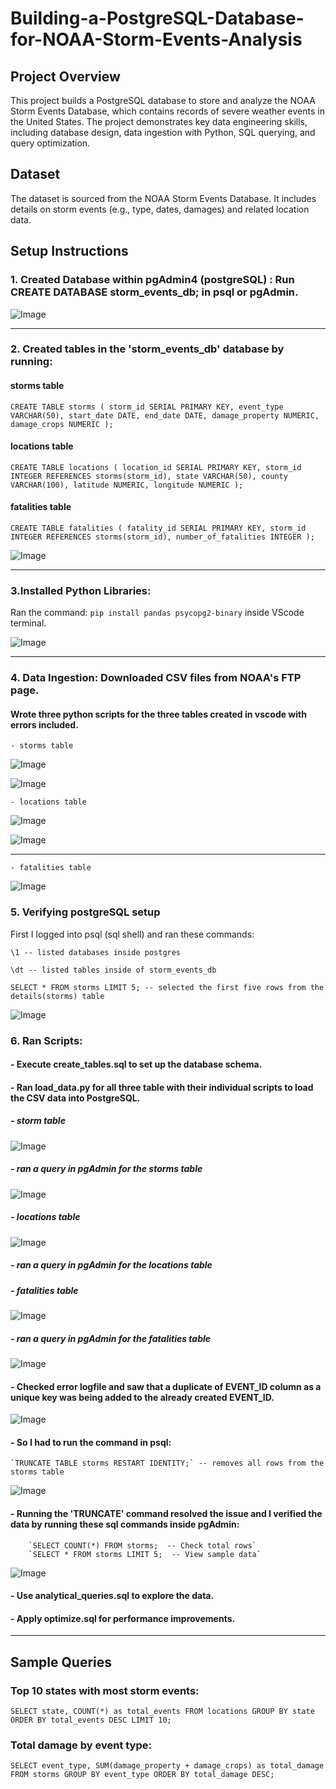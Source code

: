 # Building-a-PostgreSQL-Database-for-NOAA-Storm-Events-Analysis




## Project Overview
This project builds a PostgreSQL database to store and analyze the NOAA Storm Events Database, which contains records of severe weather events in the United States. The project demonstrates key data engineering skills, including database design, data ingestion with Python, SQL querying, and query optimization.


## Dataset
The dataset is sourced from the NOAA Storm Events Database. It includes details on storm events (e.g., type, dates, damages) and related location data.







## Setup Instructions


### 1. Created Database within pgAdmin4 (postgreSQL) : Run CREATE DATABASE storm_events_db; in psql or pgAdmin.

![Image](https://github.com/user-attachments/assets/98d8af75-2444-4110-9002-74eb59027f33)

--- 

### 2. Created tables in the 'storm_events_db' database by running: 

#### storms table 


`CREATE TABLE storms (
    storm_id SERIAL PRIMARY KEY,
    event_type VARCHAR(50),
    start_date DATE,
    end_date DATE,
    damage_property NUMERIC,
    damage_crops NUMERIC
);`


#### locations table

`CREATE TABLE locations (
    location_id SERIAL PRIMARY KEY,
    storm_id INTEGER REFERENCES storms(storm_id),
    state VARCHAR(50),
    county VARCHAR(100),
    latitude NUMERIC,
    longitude NUMERIC
);`

#### fatalities table

`CREATE TABLE fatalities (
    fatality_id SERIAL PRIMARY KEY,
    storm_id INTEGER REFERENCES storms(storm_id),
    number_of_fatalities INTEGER
);`


![Image](https://github.com/user-attachments/assets/ba48bd8f-4cc7-4597-b1c5-48fa1ad7c11b)


---

### 3.Installed Python Libraries:

Ran the command: `pip install pandas psycopg2-binary` inside VScode terminal. 

![Image](https://github.com/user-attachments/assets/54dc9a2c-f8e4-4295-b778-ca18d770037f)


---

### 4. Data Ingestion: Downloaded CSV files from NOAA's FTP page.

#### Wrote three python scripts for the three tables created in vscode with errors included. 

    - storms table
![Image](https://github.com/user-attachments/assets/0670b822-ddd5-4d59-bae3-cbdea8c80811)

![Image](https://github.com/user-attachments/assets/70b3dc83-2c83-416e-a4a3-d97d067172b5)


    - locations table
![Image](https://github.com/user-attachments/assets/68c8de7a-6fe0-4934-b7fd-1dab690205f5)

![Image](https://github.com/user-attachments/assets/795a3644-6e8d-41ae-bf46-0035bb79c0e6)


--- 

    - fatalities table 
![Image](https://github.com/user-attachments/assets/0b745c1e-38d5-4367-8226-5c6b8b9bc157)



### 5. Verifying postgreSQL setup  

First I logged into psql (sql shell) and ran these commands: 

`\1 -- listed databases inside postgres`

`\dt -- listed tables inside of storm_events_db` 

`SELECT * FROM storms LIMIT 5; -- selected the first five rows from the details(storms) table`  


![Image](https://github.com/user-attachments/assets/7b9472ac-add4-468e-b5f5-73d02d001858)



### 6. Ran Scripts:

  #### - Execute create_tables.sql to set up the database schema.

  #### - Ran load_data.py for all three table with their individual scripts to load the CSV data into PostgreSQL.



##### - storm table
    
![Image](https://github.com/user-attachments/assets/2f73e091-64e8-4e4d-aeba-e41847de6589)

##### - ran a query in pgAdmin for the storms table

![Image](https://github.com/user-attachments/assets/e78bc99d-ea8c-4af1-ae16-5ffb0128be2c)




##### - locations table
    
![Image](https://github.com/user-attachments/assets/9bef7480-7af7-4f5e-938b-b4a8c721f251)

##### - ran a query in pgAdmin for the locations table





##### - fatalities table

![Image](https://github.com/user-attachments/assets/0a1a23b5-4522-4a3f-b860-8e42aa849bb0)

##### - ran a query in pgAdmin for the fatalities table

![Image](https://github.com/user-attachments/assets/b08a0412-0a4d-4a3b-aef9-0392bc8e5d7d)



#### - Checked error logfile and saw that a duplicate of EVENT_ID column as a unique key was being added to the already created EVENT_ID.
    
![Image](https://github.com/user-attachments/assets/53e75223-099f-4797-b04f-565e2129c0d8)


#### - So I had to run the command in psql:
    `TRUNCATE TABLE storms RESTART IDENTITY;` -- removes all rows from the storms table
    
![Image](https://github.com/user-attachments/assets/c0e2bc32-d1c1-49bb-878a-be92feb83994)


#### - Running the 'TRUNCATE' command resolved the issue and I verified the data by running these sql commands inside pgAdmin:
    
        `SELECT COUNT(*) FROM storms;  -- Check total rows`
        `SELECT * FROM storms LIMIT 5;  -- View sample data`

![Image](https://github.com/user-attachments/assets/c35bf40b-8753-45fd-8933-d8c34b3cc4ef)

    
#### - Use analytical_queries.sql to explore the data.

#### - Apply optimize.sql for performance improvements.


--- 

## Sample Queries


### Top 10 states with most storm events:

`SELECT state, COUNT(*) as total_events
FROM locations
GROUP BY state
ORDER BY total_events DESC
LIMIT 10;`



### Total damage by event type:

`SELECT event_type, SUM(damage_property + damage_crops) as total_damage
FROM storms
GROUP BY event_type
ORDER BY total_damage DESC;`
